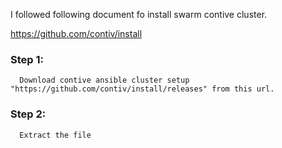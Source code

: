 
I followed following document fo install swarm contive cluster.

https://github.com/contiv/install

### Step 1:

      Download contive ansible cluster setup "https://github.com/contiv/install/releases" from this url.

### Step 2:

      Extract the file 
    
### 
     
